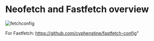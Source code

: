 # Neofetch and Fastfetch overview

![fetchconfig](https://github.com/user-attachments/assets/a2f04309-ac1e-43f9-97d2-361702e392d3)


For Fastfetch: https://github.com/cyphenstine/fastfetch-config"
